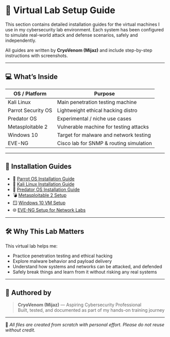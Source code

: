 # 🧪 Virtual Lab Setup Guide

This section contains detailed installation guides for the virtual machines I use in my cybersecurity lab environment.
Each system has been configured to simulate real-world attack and defense scenarios, safely and independently.

All guides are written by **CryoVenom (Mijaz)** and include step-by-step instructions with screenshots.

---

## 💻 What’s Inside

| OS / Platform        | Purpose                                 |
|----------------------|-----------------------------------------|
| Kali Linux           | Main penetration testing machine        |
| Parrot Security OS   | Lightweight ethical hacking distro      |
| Predator OS          | Experimental / niche use cases          |
| Metasploitable 2     | Vulnerable machine for testing attacks  |
| Windows 10           | Target for malware and network testing  |
| EVE-NG               | Cisco lab for SNMP & routing simulation |

---

## 📄 Installation Guides

- 🐍 [Parrot OS Installation Guide](./Parrot_OS_Installation.pdf)
- 🔪 [Kali Linux Installation Guide](./Kali_Installation.pdf)
- 👾 [Predator OS Installation Guide](./Predator_OS_Installation.pdf)
- 💣 [Metasploitable 2 Setup](./Metasploitable_Installation.pdf)
- 🪟  [Windows 10 VM Setup](./Windows10_Installation.pdf)
- 🌐 [EVE-NG Setup for Network Labs](./EVE-NG_Setup.pdf)

---

## 🛠️ Why This Lab Matters

This virtual lab helps me:
- Practice penetration testing and ethical hacking
- Explore malware behavior and payload delivery
- Understand how systems and networks can be attacked, and defended
- Safely break things and learn from it without risking any real systems

---

## 🔖 Authored by
> **CryoVenom (Mijaz)** — Aspiring Cybersecurity Professional  
> Built, tested, and documented as part of my hands-on training journey

---

🧠 *All files are created from scratch with personal effort. Please do not reuse without credit.*

